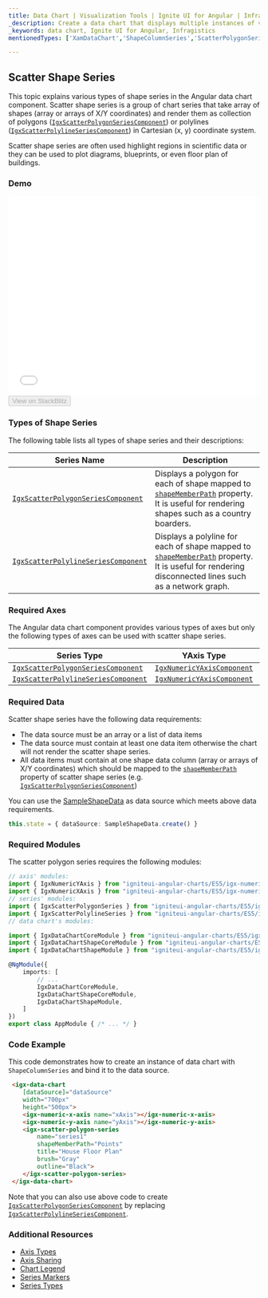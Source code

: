 ```yaml
---
title: Data Chart | Visualization Tools | Ignite UI for Angular | Infragistics | Scatter Shape
_description: Create a data chart that displays multiple instances of visual elements in the same plot area in order to create composite chart views.
_keywords: data chart, Ignite UI for Angular, Infragistics
mentionedTypes: ['XamDataChart','ShapeColumnSeries','ScatterPolygonSeries','ScatterPolylineSeries']

---
```


## Scatter Shape Series

This topic explains various types of shape series in the Angular data chart component. Scatter shape series is a group of chart series that take array of shapes (array or arrays of X/Y coordinates) and render them as collection of polygons ([`IgxScatterPolygonSeriesComponent`](/products/ignite-ui-angular/api/docs/typescript/latest/classes/igxscatterpolygonseriescomponent.html))  or polylines ([`IgxScatterPolylineSeriesComponent`](/products/ignite-ui-angular/api/docs/typescript/latest/classes/igxscatterpolylineseriescomponent.html)) in Cartesian (x, y) coordinate system.

Scatter shape series are often used highlight regions in scientific data or they can be used to plot diagrams, blueprints, or even floor plan of buildings.

### Demo

<div class="sample-container loading" style="height: 400px">
    <iframe id="data-chart-type-shape-series-iframe" src='{environment:dvDemosBaseUrl}/charts/data-chart-type-shape-series' width="100%" height="100%" seamless frameBorder="0" onload="onXPlatSampleIframeContentLoaded(this);"></iframe>
</div>
<div>
    <button data-localize="stackblitz" disabled class="stackblitz-btn" data-iframe-id="data-chart-type-shape-series-iframe" data-demos-base-url="{environment:dvDemosBaseUrl}">View on StackBlitz
    </button>
</div>

<div class="divider--half"></div>

### Types of Shape Series

The following table lists all types of shape series and their descriptions:

| Series Name                                                                                                                                  | Description                                                                                                                                                                                                                                                           |
| -------------------------------------------------------------------------------------------------------------------------------------------- | --------------------------------------------------------------------------------------------------------------------------------------------------------------------------------------------------------------------------------------------------------------------- |
| [`IgxScatterPolygonSeriesComponent`](/products/ignite-ui-angular/api/docs/typescript/latest/classes/igxscatterpolygonseriescomponent.html)   | Displays a polygon for each of shape mapped to [`shapeMemberPath`](/products/ignite-ui-angular/api/docs/typescript/latest/classes/igxshapeseriesbasecomponent.html#shapememberpath) property. It is useful for rendering shapes such as a country boarders.           |
| [`IgxScatterPolylineSeriesComponent`](/products/ignite-ui-angular/api/docs/typescript/latest/classes/igxscatterpolylineseriescomponent.html) | Displays a polyline for each of shape mapped to [`shapeMemberPath`](/products/ignite-ui-angular/api/docs/typescript/latest/classes/igxshapeseriesbasecomponent.html#shapememberpath) property. It is useful for rendering disconnected lines such as a network graph. |

### Required Axes

The Angular data chart component provides various types of axes but only the following types of axes can be used with scatter shape series.

| Series Type                                                                                                                                  | YAxis Type                                                                                                                 | XAxis Type                                                                                                                 |
| -------------------------------------------------------------------------------------------------------------------------------------------- | -------------------------------------------------------------------------------------------------------------------------- | -------------------------------------------------------------------------------------------------------------------------- |
| [`IgxScatterPolygonSeriesComponent`](/products/ignite-ui-angular/api/docs/typescript/latest/classes/igxscatterpolygonseriescomponent.html)   | [`IgxNumericYAxisComponent`](/products/ignite-ui-angular/api/docs/typescript/latest/classes/igxnumericyaxiscomponent.html) | [`IgxNumericXAxisComponent`](/products/ignite-ui-angular/api/docs/typescript/latest/classes/igxnumericxaxiscomponent.html) |
| [`IgxScatterPolylineSeriesComponent`](/products/ignite-ui-angular/api/docs/typescript/latest/classes/igxscatterpolylineseriescomponent.html) | [`IgxNumericYAxisComponent`](/products/ignite-ui-angular/api/docs/typescript/latest/classes/igxnumericyaxiscomponent.html) | [`IgxNumericXAxisComponent`](/products/ignite-ui-angular/api/docs/typescript/latest/classes/igxnumericxaxiscomponent.html) |

### Required Data

Scatter shape series have the following data requirements:

-   The data source must be an array or a list of data items
-   The data source must contain at least one data item otherwise the chart will not render the scatter shape series.
-   All data items must contain at one shape data column (array or arrays of X/Y coordinates) which should be mapped to the [`shapeMemberPath`](/products/ignite-ui-angular/api/docs/typescript/latest/classes/igxshapeseriesbasecomponent.html#shapememberpath) property of scatter shape series (e.g. [`IgxScatterPolygonSeriesComponent`](/products/ignite-ui-angular/api/docs/typescript/latest/classes/igxscatterpolygonseriescomponent.html))

You can use the [SampleShapeData](data-chart-data-sources-shape.md) as data source which meets above data requirements.

```ts
this.state = { dataSource: SampleShapeData.create() }
```

### Required Modules

The scatter polygon series requires the following modules:

```ts
// axis' modules:
import { IgxNumericYAxis } from "igniteui-angular-charts/ES5/igx-numeric-y-axis";
import { IgxNumericXAxis } from "igniteui-angular-charts/ES5/igx-numeric-x-axis";
// series' modules:
import { IgxScatterPolygonSeries } from "igniteui-angular-charts/ES5/igx-scatter-polygon-series";
import { IgxScatterPolylineSeries } from "igniteui-angular-charts/ES5/igx-scatter-polyline-series";
// data chart's modules:

import { IgxDataChartCoreModule } from "igniteui-angular-charts/ES5/igx-data-chart-core-module";
import { IgxDataChartShapeCoreModule } from "igniteui-angular-charts/ES5/igx-data-chart-shape-core-module";
import { IgxDataChartShapeModule } from "igniteui-angular-charts/ES5/igx-data-chart-shape-module";

@NgModule({
    imports: [
        // ...
        IgxDataChartCoreModule,
        IgxDataChartShapeCoreModule,
        IgxDataChartShapeModule,
    ]
})
export class AppModule { /* ... */ }
```

### Code Example

This code demonstrates how to create an instance of data chart with `ShapeColumnSeries` and bind it to the data source.

```html
 <igx-data-chart
    [dataSource]="dataSource"
    width="700px"
    height="500px">
    <igx-numeric-x-axis name="xAxis"></igx-numeric-x-axis>
    <igx-numeric-y-axis name="yAxis"></igx-numeric-y-axis>
    <igx-scatter-polygon-series
        name="series1"
        shapeMemberPath="Points"
        title="House Floor Plan"
        brush="Gray"
        outline="Black">
    </igx-scatter-polygon-series>
 </igx-data-chart>
```

Note that you can also use above code to create [`IgxScatterPolygonSeriesComponent`](/products/ignite-ui-angular/api/docs/typescript/latest/classes/igxscatterpolygonseriescomponent.html) by replacing [`IgxScatterPolylineSeriesComponent`](/products/ignite-ui-angular/api/docs/typescript/latest/classes/igxscatterpolylineseriescomponent.html).

### Additional Resources

-   [Axis Types](data-chart-axis-types.md)
-   [Axis Sharing](data-chart-axis-sharing.md)
-   [Chart Legend](data-chart-legends.md)
-   [Series Markers](data-chart-series-markers.md)
-   [Series Types](data-chart-series-types.md)
